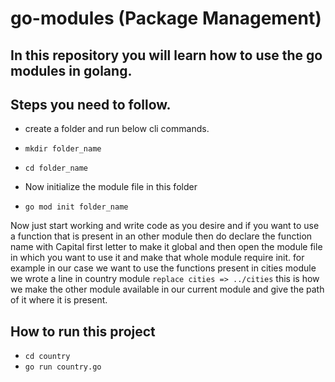 # go-modules (Package Management)

## In this repository you will learn how to use the go modules in golang.
## Steps you need to follow.

- create a folder and run below cli commands.
- `mkdir folder_name`
- `cd folder_name`

- Now initialize the module file in this folder

- `go mod init folder_name`
 
Now just start working and write code as you desire and if you want to use a function that is present in an other module then do declare the function name with Capital first letter to make it global and then open the module file in which you want to use it and make that whole module require init. for example in our case we want to use the functions present in cities module we wrote a line in country module `replace cities => ../cities` this is how we make the other module available in our current module and give the path of it where it is present.

## How to run this project
- `cd country`
- `go run country.go`
